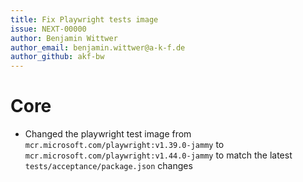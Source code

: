 ```yaml
---
title: Fix Playwright tests image
issue: NEXT-00000
author: Benjamin Wittwer
author_email: benjamin.wittwer@a-k-f.de
author_github: akf-bw
---
```

# Core
* Changed the playwright test image from `mcr.microsoft.com/playwright:v1.39.0-jammy` to `mcr.microsoft.com/playwright:v1.44.0-jammy` to match the latest `tests/acceptance/package.json` changes
